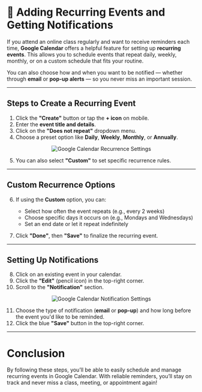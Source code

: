 # 🔁 Adding Recurring Events and Getting Notifications

If you attend an online class regularly and want to receive reminders each time, **Google Calendar** offers a helpful feature for setting up **recurring events**. This allows you to schedule events that repeat daily, weekly, monthly, or on a custom schedule that fits your routine.

You can also choose how and when you want to be notified — whether through **email** or **pop-up alerts** — so you never miss an important session.

---

## Steps to Create a Recurring Event

1. Click the **"Create"** button or tap the **+ icon** on mobile.  
2. Enter the **event title and details**.  
3. Click on the **"Does not repeat"** dropdown menu.  
4. Choose a preset option like **Daily**, **Weekly**, **Monthly**, or **Annually**.

<p align="center">
  <img src="/IMAGES/Screenshot 2025-03-27 at 10.02.30 AM.png" alt="Google Calendar Recurrence Settings">
</p>

5. You can also select **"Custom"** to set specific recurrence rules.

---

## Custom Recurrence Options

6. If using the **Custom** option, you can:

   - Select how often the event repeats (e.g., every 2 weeks)  
   - Choose specific days it occurs on (e.g., Mondays and Wednesdays)  
   - Set an end date or let it repeat indefinitely  

7. Click **"Done"**, then **"Save"** to finalize the recurring event.

---

## Setting Up Notifications

8. Click on an existing event in your calendar.  
9. Click the **"Edit"** (pencil icon) in the top-right corner.  
10. Scroll to the **"Notification"** section.

<p align="center">
  <img src="/IMAGES/Screenshot 2025-03-27 at 10.04.50 AM.png" alt="Google Calendar Notification Settings">
</p>

11. Choose the type of notification (**email** or **pop-up**) and how long before the event you'd like to be reminded.  
12. Click the blue **"Save"** button in the top-right corner.

---

# Conclusion

By following these steps, you’ll be able to easily schedule and manage recurring events in Google Calendar. With reliable reminders, you’ll stay on track and never miss a class, meeting, or appointment again!
